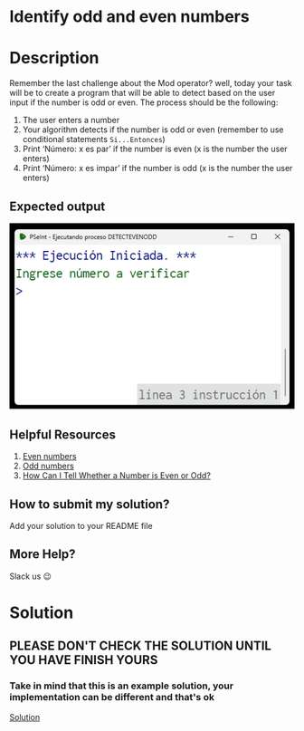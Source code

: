 # Identify odd and even numbers

# Description

Remember the last challenge about the Mod operator? well, today your task will be to create a program that will be able to detect based on the user input if the number is odd or even. The process should be the following:

1. The user enters a number
2. Your algorithm detects if the number is odd or even (remember to use conditional statements `Si...Entonces`)
3. Print ‘Número: x es par’ if the number is even (x is the number the user enters)
4. Print ‘Número: x es impar’ if the number is odd (x is the number the user enters)

## Expected output

![detectOddEven](../../../assets/detectOddEven.gif 'detectOddEven')

## Helpful Resources

1. [Even numbers](https://byjus.com/maths/even-numbers/)
2. [Odd numbers](https://byjus.com/maths/odd-numbers/)
3. [How Can I Tell Whether a Number is Even or Odd?](https://devblogs.microsoft.com/scripting/how-can-i-tell-whether-a-number-is-even-or-odd/)

## How to submit my solution?

Add your solution to your README file

## More Help?

Slack us 😉

# Solution

## PLEASE DON'T CHECK THE SOLUTION UNTIL YOU HAVE FINISH YOURS

### Take in mind that this is an example solution, your implementation can be different and that's ok

[Solution](../sol)
